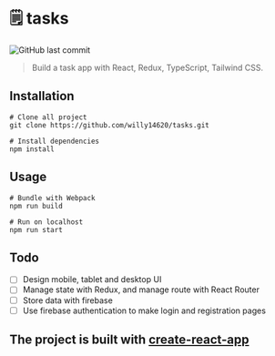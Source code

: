 # 🗒️ tasks

![GitHub last commit](https://img.shields.io/github/last-commit/willy14620/tasks?style=flat-square)

> Build a task app with React, Redux, TypeScript, Tailwind CSS.

## Installation

```shell
# Clone all project
git clone https://github.com/willy14620/tasks.git

# Install dependencies
npm install
```

## Usage

```shell
# Bundle with Webpack
npm run build

# Run on localhost
npm run start
```

## Todo

- [ ] Design mobile, tablet and desktop UI
- [ ] Manage state with Redux, and manage route with React Router
- [ ] Store data with firebase
- [ ] Use firebase authentication to make login and registration pages

## The project is built with [create-react-app](https://github.com/facebook/create-react-app)
